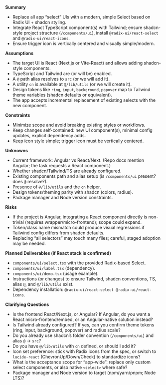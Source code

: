 **Summary**

- Replace all app “select” UIs with a modern, simple Select based on Radix UI + shadcn styling.
- Integrate React TypeScript component(s) with Tailwind; ensure shadcn-style project structure (`/components/ui`), install `@radix-ui/react-select` and `@radix-ui/react-icons`.
- Ensure trigger icon is vertically centered and visually simple/modern.

**Assumptions**

- The target UI is React (Next.js or Vite-React) and allows adding shadcn-style components.
- TypeScript and Tailwind are (or will be) enabled.
- A `@` path alias resolves to `src` (or we will add it).
- A utility `cn` is available at `@/lib/utils` (or we will create it).
- Design tokens like `ring`, `input`, `background`, `popover` map to Tailwind theme variables (shadcn defaults or equivalent).
- The app accepts incremental replacement of existing selects with the new component.

**Constraints**

- Minimize scope and avoid breaking existing styles or workflows.
- Keep changes self-contained: new UI component(s), minimal config updates, explicit dependency adds.
- Keep icon style simple; trigger icon must be vertically centered.

**Unknowns**

- Current framework: Angular vs React/Next. (Repo docs mention Angular; the task requests a React component.)
- Whether shadcn/Tailwind/TS are already configured.
- Existing components path and alias setup (is `/components/ui` present? does `@` resolve?).
- Presence of `@/lib/utils` and the `cn` helper.
- Design tokens/theming parity with shadcn (colors, radius).
- Package manager and Node version constraints.

**Risks**

- If the project is Angular, integrating a React component directly is non-trivial (requires wrapper/micro-frontend); scope could expand.
- Token/class name mismatch could produce visual regressions if Tailwind config differs from shadcn defaults.
- Replacing “all selectors” may touch many files; careful, staged adoption may be needed.

**Planned Deliverables (if React stack is confirmed)**

- `components/ui/select.tsx` with the provided Radix-based Select.
- `components/ui/label.tsx` (dependency).
- `components/ui/demo.tsx` (usage example).
- Instructions (or changes) to ensure Tailwind, shadcn conventions, TS, alias `@`, and `@/lib/utils` exist.
- Dependency installation: `@radix-ui/react-select @radix-ui/react-icons`.

**Clarifying Questions**

- Is the frontend React/Next.js, or Angular? If Angular, do you want a React micro-frontend/embed, or an Angular-native solution instead?
- Is Tailwind already configured? If yes, can you confirm theme tokens (ring, input, background, popover) and radius scale?
- Do you already use shadcn’s folder convention (`/components/ui`) and alias `@` → `src`?
- Do you have `@/lib/utils` with `cn` defined, or should I add it?
- Icon set preference: stick with Radix icons from the spec, or switch to `lucide-react` (ChevronUp/Down/Check) to standardize icons?
- What is the acceptance scope for “app-wide”: replace only custom select components, or also native `<select>` where safe?
- Package manager and Node version to target (npm/yarn/pnpm; Node LTS)?